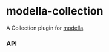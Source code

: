 
# modella-collection
A Collection plugin for [modella](https://github.com/modella/modella).

### API